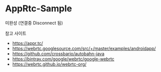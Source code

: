 # AppRtc-Sample

미완성 (연결중 Disconnect 됨)

참고 사이트 
- https://appr.tc/
- https://webrtc.googlesource.com/src/+/master/examples/androidapp/
- https://github.com/crossbario/autobahn-java
- https://bintray.com/google/webrtc/google-webrtc
- https://webrtc.github.io/webrtc-org/
